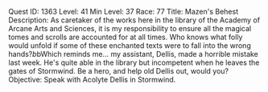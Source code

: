 Quest ID: 1363
Level: 41
Min Level: 37
Race: 77
Title: Mazen's Behest
Description: As caretaker of the works here in the library of the Academy of Arcane Arts and Sciences, it is my responsibility to ensure all the magical tomes and scrolls are accounted for at all times. Who knows what folly would unfold if some of these enchanted texts were to fall into the wrong hands?$b$bWhich reminds me... my assistant, Dellis, made a horrible mistake last week. He's quite able in the library but incompetent when he leaves the gates of Stormwind. Be a hero, and help old Dellis out, would you?
Objective: Speak with Acolyte Dellis in Stormwind.
